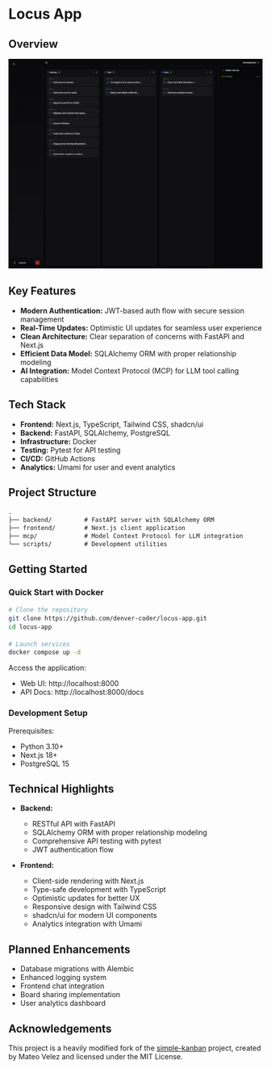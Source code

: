 # Locus App

## Overview
![Demo board page](.github/assets/preview.png)

## Key Features

- **Modern Authentication:** JWT-based auth flow with secure session management
- **Real-Time Updates:** Optimistic UI updates for seamless user experience
- **Clean Architecture:** Clear separation of concerns with FastAPI and Next.js
- **Efficient Data Model:** SQLAlchemy ORM with proper relationship modeling
- **AI Integration:** Model Context Protocol (MCP) for LLM tool calling capabilities

## Tech Stack

- **Frontend:** Next.js, TypeScript, Tailwind CSS, shadcn/ui
- **Backend:** FastAPI, SQLAlchemy, PostgreSQL
- **Infrastructure:** Docker
- **Testing:** Pytest for API testing
- **CI/CD:** GitHub Actions
- **Analytics:** Umami for user and event analytics

## Project Structure

```
.
├── backend/         # FastAPI server with SQLAlchemy ORM
├── frontend/        # Next.js client application
├── mcp/             # Model Context Protocol for LLM integration
└── scripts/         # Development utilities
```
## Getting Started

### Quick Start with Docker

```bash
# Clone the repository
git clone https://github.com/denver-coder/locus-app.git
cd locus-app

# Launch services
docker compose up -d
```

Access the application:

- Web UI: http://localhost:8000
- API Docs: http://localhost:8000/docs

### Development Setup

Prerequisites:

- Python 3.10+
- Next.js 18+
- PostgreSQL 15

## Technical Highlights

- **Backend:**
  - RESTful API with FastAPI
  - SQLAlchemy ORM with proper relationship modeling
  - Comprehensive API testing with pytest
  - JWT authentication flow

- **Frontend:**
  - Client-side rendering with Next.js
  - Type-safe development with TypeScript
  - Optimistic updates for better UX
  - Responsive design with Tailwind CSS
  - shadcn/ui for modern UI components
  - Analytics integration with Umami

## Planned Enhancements

- Database migrations with Alembic
- Enhanced logging system
- Frontend chat integration
- Board sharing implementation
- User analytics dashboard


## Acknowledgements

This project is a heavily modified fork of the [simple-kanban](https://github.com/mateo-velez/simple-kanban) project, created by Mateo Velez and licensed under the MIT License.